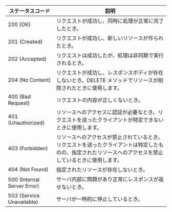 | ステータスコード | 説明 |
|-----------------|------|
| 200 (OK) | リクエストが成功し、同時に処理が正常に完了したとき。 |
| 201 (Created) | リクエストが成功し、新しいリソースが作られたとき。 |
| 202 (Accepted) | リクエストは成功したが、処理は非同期で実行されるとき。 |
| 204 (No Content) | リクエストが成功し、レスポンスボディが存在しないとき。DELETE メソッドでリソースが削除されたときに使用します。 |
| 400 (Bad Request) | リクエストの内容が正しくないとき。 |
| 401 (Unauthorized) | リソースへのアクセスに認証が必要なとき。リクエストを送ったクライアントが特定できないときに使用します。 |
| 403 (Forbidden) | リソースへのアクセスが禁止されているとき。リクエストを送ったクライアントは特定したものの、指定されたリソースへのアクセスを禁止しているときに使用します。 |
| 404 (Not Found) | 指定されたリソースが存在しないとき。 |
| 500 (Internal Server Error) | サーバ内部に問題があり正常にレスポンスが返せないとき。 |
| 503 (Service Unavailable) | サーバが一時的に停止しているとき。 |